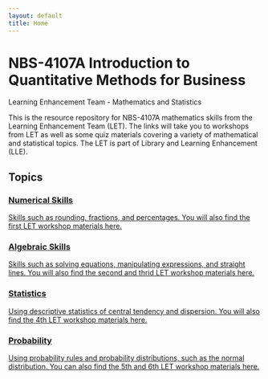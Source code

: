 ```yaml
---
layout: default
title: Home
---
```


<div class="home-header">
    <h1>NBS-4107A Introduction to Quantitative Methods for Business</h1>
    <p class="subtitle">Learning Enhancement Team - Mathematics and Statistics</p>
</div>

<div class="blurb">
    <p>This is the resource repository for NBS-4107A mathematics skills from the Learning Enhancement Team (LET).  The links will take you to workshops from LET as well as some quiz materials covering a variety of mathematical and statistical topics. The LET is part of Library and Learning Enhancement (LLE).</p>
</div>

<section class="topic-section">
<h2>Topics</h2>

<div class="topic-menu">
    <a href="/nbs-4107a/number/menu.html" class="topic-card">
        <div class="topic-card-content">
            <i class="fas fa-calculator topic-icon" aria-hidden="true"></i>
            <div class="topic-text">
                <h3>Numerical Skills</h3>
                <p>Skills such as rounding, fractions, and percentages. You will also find the first LET workshop materials here.</p>
            </div>
        </div>
    </a>
    <a href="/nbs-4107a/algebra/menu.html" class="topic-card">
        <div class="topic-card-content">
            <i class="fas fa-square-root-alt topic-icon" aria-hidden="true"></i>
            <div class="topic-text">
                <h3>Algebraic Skills</h3>
                <p>Skills such as solving equations, manipulating expressions, and straight lines. You will also find the second and thrid LET workshop materials here.</p>
            </div>
        </div>
    </a>
    <a href="/nbs-4107a/statistics/menu.html" class="topic-card">
        <div class="topic-card-content">
            <i class="fas fa-chart-bar topic-icon" aria-hidden="true"></i>
            <div class="topic-text">
                <h3>Statistics</h3>
                <p>Using descriptive statistics of central tendency and dispersion. You will also find the 4th LET workshop materials here.</p>
            </div>
        </div>
    </a>
    <a href="/nbs-4107a/probability/menu.html" class="topic-card">
        <div class="topic-card-content">
            <i class="fas fa-dice topic-icon" aria-hidden="true"></i>
            <div class="topic-text">
                <h3>Probability</h3>
                <p>Using probability rules and probability distributions, such as the normal distribution. You can also find the 5th and 6th LET workshop materials here.</p>
            </div>
        </div>
    </a>
</div>

</section>
